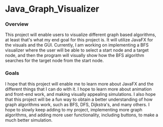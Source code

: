 # Java_Graph_Visualizer

### Overview
This project will enable users to visualize different graph based algorithms, at least that's what my end goal for this project is. It will utilize JavaFX for the visuals and the GUI. Currently, I am working on implementing a BFS visualizer where the user will be able to select a start node and a target node, and then the program will visually show how the BFS algorithm searches for the target node from the start node.

### Goals
I hope that this project will enable me to learn more about JavaFX and the different things that I can do with it. I hope to learn more about animation and front-end work, and making visually appealing simulations. I also hope that this project will be a fun way to obtain a better understanding of how graph algorithms work, such as BFS, DFS, Dijkstra's, and many others. I hope to slowly keep adding to my project, implementing more graph algorithms, and adding more user functionality, including buttons, to make a much better simulation.
